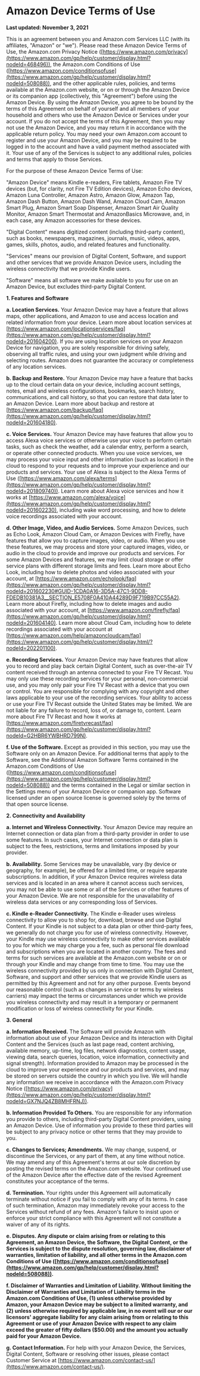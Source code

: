 Amazon Device Terms of Use
==========================

**Last updated: November 3, 2021**

This is an agreement between you and Amazon.com Services LLC (with its affiliates, "Amazon" or "we"). Please read these Amazon Device Terms of Use, the Amazon.com Privacy Notice ([https://www.amazon.com/privacy](https://www.amazon.com/gp/help/customer/display.html?nodeId=468496)), the Amazon.com Conditions of Use ([https://www.amazon.com/conditionsofuse](https://www.amazon.com/gp/help/customer/display.html?nodeId=508088)), and the other applicable rules, policies, and terms available at the Amazon.com website, or on or through the Amazon Device or its companion app (collectively, this "Agreement") before using the Amazon Device. By using the Amazon Device, you agree to be bound by the terms of this Agreement on behalf of yourself and all members of your household and others who use the Amazon Device or Services under your account. If you do not accept the terms of this Agreement, then you may not use the Amazon Device, and you may return it in accordance with the applicable return policy. You may need your own Amazon.com account to register and use your Amazon Device, and you may be required to be logged in to the account and have a valid payment method associated with it. Your use of any of the Services is subject to any additional rules, policies and terms that apply to those Services.

For the purpose of these Amazon Device Terms of Use:

"Amazon Device" means Kindle e-readers, Fire tablets, Amazon Fire TV devices (but, for clarity, not Fire TV Edition devices), Amazon Echo devices, Amazon Luna Controller, Amazon Astro, Amazon Glow, Amazon Tap, Amazon Dash Button, Amazon Dash Wand, Amazon Cloud Cam, Amazon Smart Plug, Amazon Smart Soap Dispenser, Amazon Smart Air Quality Monitor, Amazon Smart Thermostat and AmazonBasics Microwave, and, in each case, any Amazon accessories for these devices.

"Digital Content" means digitized content (including third-party content), such as books, newspapers, magazines, journals, music, videos, apps, games, skills, photos, audio, and related features and functionality.

"Services" means our provision of Digital Content, Software, and support and other services that we provide Amazon Device users, including the wireless connectivity that we provide Kindle users.

"Software" means all software we make available to you for use on an Amazon Device, but excludes third-party Digital Content.

**1\. Features and Software**

**a. Location Services.** Your Amazon Device may have a feature that allows maps, other applications, and Amazon to use and access location and related information from your device. Learn more about location services at [https://www.amazon.com/locationservices/faq](https://www.amazon.com/gp/help/customer/display.html?nodeId=201604200). If you are using location services on your Amazon Device for navigation, you are solely responsible for driving safely, observing all traffic rules, and using your own judgment while driving and selecting routes. Amazon does not guarantee the accuracy or completeness of any location services.

**b. Backup and Restore.** Your Amazon Device may have a feature that backs up to the cloud certain data on your device, including account settings, notes, email and wireless configurations, bookmarks, search history, communications, and call history, so that you can restore that data later to an Amazon Device. Learn more about backup and restore at [https://www.amazon.com/backup/faq](https://www.amazon.com/gp/help/customer/display.html?nodeId=201604180).

**c. Voice Services.** Your Amazon Device may have features that allow you to access Alexa voice services or otherwise use your voice to perform certain tasks, such as check the weather, add a calendar entry, perform a search, or operate other connected products. When you use voice services, we may process your voice input and other information (such as location) in the cloud to respond to your requests and to improve your experience and our products and services. Your use of Alexa is subject to the Alexa Terms of Use ([https://www.amazon.com/alexa/terms](https://www.amazon.com/gp/help/customer/display.html?nodeId=201809740)). Learn more about Alexa voice services and how it works at [https://www.amazon.com/alexa/voice](https://www.amazon.com/gp/help/customer/display.html?nodeId=201602230), including wake word processing, and how to delete voice recordings associated with your account.

**d. Other Image, Video, and Audio Services.** Some Amazon Devices, such as Echo Look, Amazon Cloud Cam, or Amazon Devices with Firefly, have features that allow you to capture images, video, or audio. When you use these features, we may process and store your captured images, video, or audio in the cloud to provide and improve our products and services. For some Amazon Devices and features, we may limit cloud storage or offer service plans with different storage limits and fees. Learn more about Echo Look, including how to delete photos and video associated with your account, at [https://www.amazon.com/echolook/faq](https://www.amazon.com/gp/help/customer/display.html?nodeId=201602230#GUID-1CDA0A16-3D5A-47C1-9DD8-FDEDB10381A3__SECTION_E5708F0A410A44289D9F719B97CC55A2). Learn more about Firefly, including how to delete images and audio associated with your account, at [https://www.amazon.com/firefly/faq](https://www.amazon.com/gp/help/customer/display.html?nodeId=201604140). Learn more about Cloud Cam, including how to delete recordings associated with your account at [https://www.amazon.com/help/amazoncloudcam/faq](https://www.amazon.com/gp/help/customer/display.html/?nodeId=202201100).

**e. Recording Services.** Your Amazon Device may have features that allow you to record and play back certain Digital Content, such as over-the-air TV content received through an antenna connected to your Fire TV Recast. You may only use these recording services for your personal, non-commercial use, and you may only pair your Fire TV Recast with a device that you own or control. You are responsible for complying with any copyright and other laws applicable to your use of the recording services. Your ability to access or use your Fire TV Recast outside the United States may be limited. We are not liable for any failure to record, loss of, or damage to, content. Learn more about Fire TV Recast and how it works at [https://www.amazon.com/firetvrecast/faq](https://www.amazon.com/gp/help/customer/display.html?nodeId=G2HBR6YWBHRD799N).

**f. Use of the Software.** Except as provided in this section, you may use the Software only on an Amazon Device. For additional terms that apply to the Software, see the Additional Amazon Software Terms contained in the Amazon.com Conditions of Use ([https://www.amazon.com/conditionsofuse](https://www.amazon.com/gp/help/customer/display.html?nodeId=508088)) and the terms contained in the Legal or similar section in the Settings menu of your Amazon Device or companion app. Software licensed under an open source license is governed solely by the terms of that open source license.

**2\. Connectivity and Availability**

**a. Internet and Wireless Connectivity.** Your Amazon Device may require an Internet connection or data plan from a third-party provider in order to use some features. In such cases, your Internet connection or data plan is subject to the fees, restrictions, terms and limitations imposed by your provider.

**b. Availability.** Some Services may be unavailable, vary (by device or geography, for example), be offered for a limited time, or require separate subscriptions. In addition, if your Amazon Device requires wireless data services and is located in an area where it cannot access such services, you may not be able to use some or all of the Services or other features of your Amazon Device. We are not responsible for the unavailability of wireless data services or any corresponding loss of Services.

**c. Kindle e-Reader Connectivity.** The Kindle e-Reader uses wireless connectivity to allow you to shop for, download, browse and use Digital Content. If your Kindle is not subject to a data plan or other third-party fees, we generally do not charge you for use of wireless connectivity. However, your Kindle may use wireless connectivity to make other services available to you for which we may charge you a fee, such as personal file download and subscriptions when you are located in another country. The fees and terms for such services are available at the Amazon.com website or on or through your Kindle and may change from time to time. You may use the wireless connectivity provided by us only in connection with Digital Content, Software, and support and other services that we provide Kindle users as permitted by this Agreement and not for any other purpose. Events beyond our reasonable control (such as changes in service or terms by wireless carriers) may impact the terms or circumstances under which we provide you wireless connectivity and may result in a temporary or permanent modification or loss of wireless connectivity for your Kindle.

**3\. General**

**a. Information Received.** The Software will provide Amazon with information about use of your Amazon Device and its interaction with Digital Content and the Services (such as last page read, content archiving, available memory, up-time, log files, network diagnostics, content usage, viewing data, search queries, location, voice information, connectivity and signal strength). Information provided to Amazon may be processed in the cloud to improve your experience and our products and services, and may be stored on servers outside the country in which you live. We will handle any information we receive in accordance with the Amazon.com Privacy Notice ([https://www.amazon.com/privacy](https://www.amazon.com/gp/help/customer/display.html?nodeId=GX7NJQ4ZB8MHFRNJ)).

**b. Information Provided To Others.** You are responsible for any information you provide to others, including third-party Digital Content providers, using an Amazon Device. Use of information you provide to these third parties will be subject to any privacy notice or other terms that they may provide to you.

**c. Changes to Services; Amendments.** We may change, suspend, or discontinue the Services, or any part of them, at any time without notice. We may amend any of this Agreement's terms at our sole discretion by posting the revised terms on the Amazon.com website. Your continued use of the Amazon Device after the effective date of the revised Agreement constitutes your acceptance of the terms.

**d. Termination.** Your rights under this Agreement will automatically terminate without notice if you fail to comply with any of its terms. In case of such termination, Amazon may immediately revoke your access to the Services without refund of any fees. Amazon's failure to insist upon or enforce your strict compliance with this Agreement will not constitute a waiver of any of its rights.

**e. Disputes. Any dispute or claim arising from or relating to this Agreement, an Amazon Device, the Software, the Digital Content, or the Services is subject to the dispute resolution, governing law, disclaimer of warranties, limitation of liability, and all other terms in the Amazon.com Conditions of Use ([https://www.amazon.com/conditionsofuse](https://www.amazon.com/gp/help/customer/display.html?nodeId=508088)).**

**f. Disclaimer of Warranties and Limitation of Liability. Without limiting the Disclaimer of Warranties and Limitation of Liability terms in the Amazon.com Conditions of Use, (1) unless otherwise provided by Amazon, your Amazon Device may be subject to a limited warranty, and (2) unless otherwise required by applicable law, in no event will our or our licensors' aggregate liability for any claim arising from or relating to this Agreement or use of your Amazon Device with respect to any claim exceed the greater of fifty dollars ($50.00) and the amount you actually paid for your Amazon Device.**

**g. Contact Information.** For help with your Amazon Device, the Services, Digital Content, Software or resolving other issues, please contact Customer Service at [https://www.amazon.com/contact-us/](https://www.amazon.com/contact-us/).